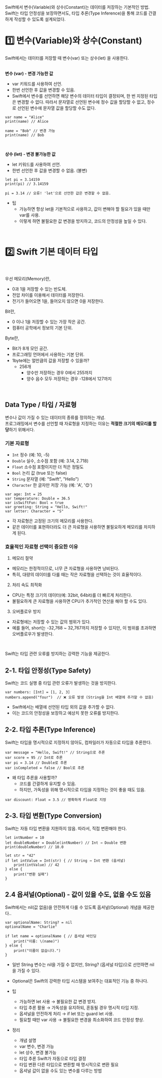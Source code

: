 Swift에서 변수(Variable)와 상수(Constant)는 데이터를 저장하는 기본적인 방법.  
Swift는 타입 안정성을 보장하면서도, 타입 추론(Type Inference)을 통해 코드를 간결하게 작성할 수 있도록 설계되었다.

# 1️⃣ 변수(Variable)와 상수(Constant)
Swift에서는 데이터를 저장할 때 변수(var) 또는 상수(let) 을 사용한다.  
<br>


**변수 (var) - 변경 가능한 값**
- var 키워드를 사용하여 선언.
- 한번 선언한 후 값을 변경할 수 있음.
- Swift에서 변수를 선언하면 해당 변수의 데이터 타입이 결정되며, 한 번 지정된 타입은 변경할 수 없다. 따라서 문자열로 선언된 변수에 정수 값을 할당할 수 없고, 정수로 선언된 변수에 문자열 값을 할당할 수도 없다.
```
var name = "Alice"
print(name) // Alice

name = "Bob" // 변경 가능
print(name) // Bob
```
<br>


**상수 (let) - 변경 불가능한 값**
- let 키워드를 사용하여 선언.
- 한번 선언한 후 값을 변경할 수 없음. (불변)
```
let pi = 3.14159
print(pi) // 3.14159

pi = 3.14 // 오류! 'let'으로 선언한 값은 변경할 수 없음.
```
- 팁
  - 가능하면 항상 let을 기본적으로 사용하고, 값이 변해야 할 필요가 있을 때만 var를 사용.
  - 이렇게 하면 불필요한 값 변경을 방지하고, 코드의 안정성을 높일 수 있다.
<br>


# 2️⃣ Swift 기본 데이터 타입
<br>


우선 메모리(Memory)란,
- 0과 1을 저장할 수 있는 반도체.
- 전압 차이를 이용해서 데이터를 저장한다.
- 전기가 들어오면 1을, 들어오지 않으면 0을 저장한다.


Bit란,
- 0 이나 1을 저장할 수 있는 가장 작은 공간.
- 컴퓨터 공학에서 정보의 기본 단위.


Byte란,
- Bit가 8개 모인 공간.
- 프로그래밍 언어에서 사용하는 기본 단위.
- 1byte에는 얼만큼의 값을 저장할 수 있을까?
  - 256개
    - 양수만 저장하는 경우 0에서 255까지
    - 양수 음수 모두 저장하는 경우 -128에서 127까지
<br>

## Data Type / 타입 / 자료형
변수나 값이 가질 수 있는 데이터의 종류를 정의하는 개념.   
프로그래밍에서 변수를 선언할 때 자료형을 지정하는 이유는 **적절한 크기의 메모리를 할당**하기 위해서다.  
### 기본 자료형
- `Int`	정수  (예: 10, -5)
- `Double`	실수, 소수점 포함 (예: 3.14, 2.718)
- `Float`	소수점 포함이지만 더 적은 정밀도
- `Bool`	논리 값 (true 또는 false)
- `String`	문자열 (예: "Swift", "Hello")
- `Character`	한 글자만 저장 가능 (예: 'A', '😊')
```
var age: Int = 25
var temperature: Double = 36.5
var isSwiftFun: Bool = true
var greeting: String = "Hello, Swift!"
var letter: Character = "S"
```
- 각 자료형은 고정된 크기의 메모리를 사용한다.
- 같은 데이터를 표현하더라도 더 큰 자료형을 사용하면 불필요하게 메모리를 차지하게 된다.
### 효율적인 자료형 선택이 중요한 이유
1. 메모리 절약
- 메모리는 한정적이므로, 너무 큰 자료형을 사용하면 낭비된다.
- 특히, 대량의 데이터를 다룰 때는 작은 자료형을 선택하는 것이 효율적이다.
2. 처리 속도 최적화
- CPU는 특정 크기의 데이터(예: 32bit, 64bit)를 더 빠르게 처리한다.
- 불필요하게 큰 자료형을 사용하면 CPU가 추가적인 연산을 해야 할 수도 있다.
3. 오버플로우 방지
- 자료형에는 저장할 수 있는 값의 범위가 있다.
- 예를 들어, short는 -32,768 ~ 32,767까지 저장할 수 있지만, 이 범위를 초과하면 오버플로우가 발생한다.
<br>


Swift는 타입 관련 오류를 방지하는 강력한 기능을 제공한다.
## 2-1. 타입 안정성(Type Safety)
Swift는 코드 실행 중 타입 관련 오류가 발생하는 것을 방지한다.
```
var numbers: [Int] = [1, 2, 3]
numbers.append("four")  // ❌ 오류 발생 (String을 Int 배열에 추가할 수 없음)
```
- Swift에서는 배열에 선언된 타입 외의 값을 추가할 수 없다.
- 이는 코드의 안정성을 보장하고 예상치 못한 오류를 방지한다.

## 2-2. 타입 추론(Type Inference)
Swift는 타입을 명시적으로 지정하지 않아도, 컴파일러가 자동으로 타입을 추론한다.
```
var message = "Hello, Swift!" // String으로 추론
var score = 95 // Int로 추론
var pi = 3.14 // Double로 추론
var isCompleted = false // Bool로 추론
```
- 왜 타입 추론을 사용할까?
  - 코드를 간결하게 유지할 수 있음.
  - 하지만, 가독성을 위해 명시적으로 타입을 지정하는 것이 좋을 때도 있음.
```
var discount: Float = 3.5 // 명확하게 Float로 지정
```
## 2-3. 타입 변환(Type Conversion)
Swift는 자동 타입 변환을 지원하지 않음.
따라서, 직접 변환해야 한다.
```
let intNumber = 10
let doubleNumber = Double(intNumber) // Int → Double 변환
print(doubleNumber) // 10.0

let str = "42"
if let intValue = Int(str) { // String → Int 변환 (옵셔널)
    print(intValue) // 42
} else {
    print("변환 실패")
}
```
## 2.4 옵셔널(Optional) - 값이 있을 수도, 없을 수도 있음

Swift에서는 nil(값 없음)을 안전하게 다룰 수 있도록 옵셔널(Optional) 개념을 제공한다..
```
var optionalName: String? = nil
optionalName = "Charlie"

if let name = optionalName { // 옵셔널 바인딩
    print("이름: \(name)")
} else {
    print("이름이 없습니다.")
}
```
- 일반 String 변수는 nil을 가질 수 없지만, String? (옵셔널 타입)으로 선언하면 nil을 가질 수 있다.
- Optional은 Swift의 강력한 타입 시스템을 보여주는 대표적인 기능 중 하나다.


- 팁
  -  가능하면 let 사용 → 불필요한 값 변경 방지.
  - 타입 추론 활용 → 가독성을 유지하되, 혼동될 경우 명시적 타입 지정.
  - 옵셔널을 안전하게 처리 → if let 또는 guard let 사용.
  - 필요할 때만 var 사용 → 불필요한 변경을 최소화하여 코드 안정성 향상.



- 정리
  -  개념	설명
  -  var	변수, 변경 가능
  -  let	상수, 변경 불가능
  -  타입 추론	Swift가 자동으로 타입 결정
  -  타입 변환	다른 타입으로 변환할 때 명시적으로 변환 필요
  -  옵셔널	값이 없을 수도 있는 변수를 다루는 방법
